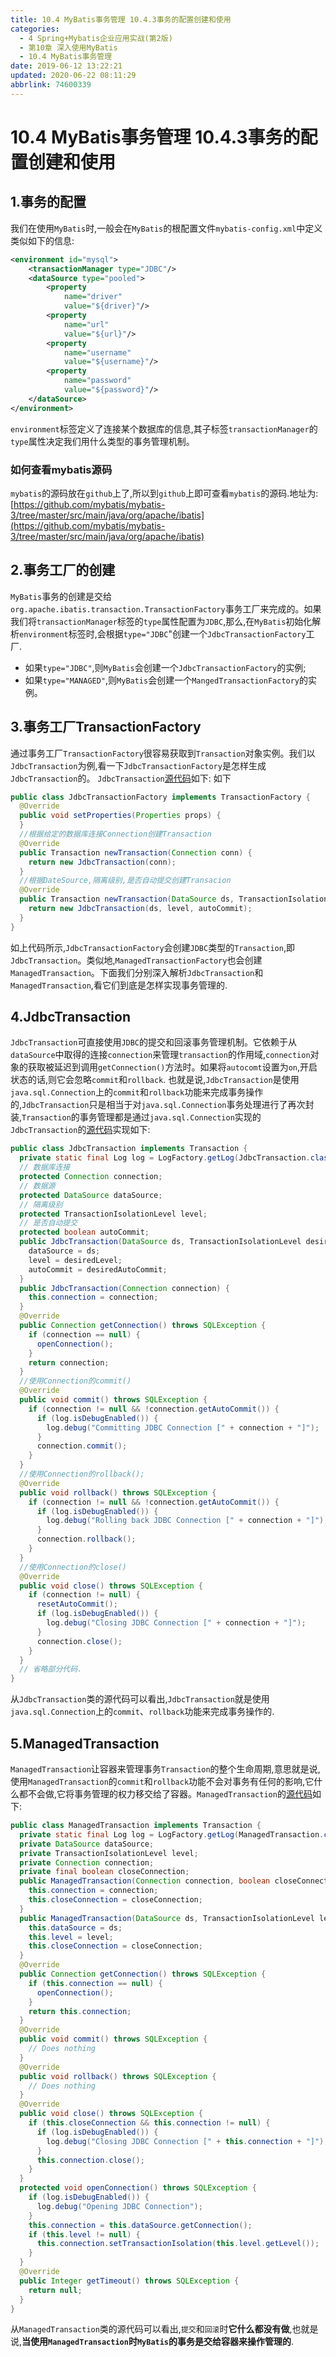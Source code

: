 ```yaml
---
title: 10.4 MyBatis事务管理 10.4.3事务的配置创建和使用
categories: 
  - 4 Spring+Mybatis企业应用实战(第2版)
  - 第10章 深入使用MyBatis
  - 10.4 MyBatis事务管理
date: 2019-06-12 13:22:21
updated: 2020-06-22 08:11:29
abbrlink: 74600339
---
```

# 10.4 MyBatis事务管理 10.4.3事务的配置创建和使用
## 1.事务的配置
我们在使用`MyBatis`时,一般会在`MyBatis`的根配置文件`mybatis-config.xml`中定义类似如下的信息:
```xml
<environment id="mysql">
    <transactionManager type="JDBC"/>
    <dataSource type="pooled">
        <property
            name="driver"
            value="${driver}"/>
        <property
            name="url"
            value="${url}"/>
        <property
            name="username"
            value="${username}"/>
        <property
            name="password"
            value="${password}"/>
    </dataSource>
</environment>
```
`environment`标签定义了连接某个数据库的信息,其子标签`transactionManager`的`type`属性决定我们用什么类型的事务管理机制。
### 如何查看mybatis源码
`mybatis`的源码放在`github`上了,所以到`github`上即可查看`mybatis`的源码.地址为:
[https://github.com/mybatis/mybatis-3/tree/master/src/main/java/org/apache/ibatis](https://github.com/mybatis/mybatis-3/tree/master/src/main/java/org/apache/ibatis)

## 2.事务工厂的创建
`MyBatis`事务的创建是交给`org.apache.ibatis.transaction.TransactionFactory`事务工厂来完成的。如果我们将`transactionManager`标签的`type`属性配置为`JDBC`,那么,在`MyBatis`初始化解析`environment`标签时,会根据`type="JDBC`"创建一个`JdbcTransactionFactory`工厂.
- 如果`type="JDBC"`,则`MyBatis`会创建一个`JdbcTransactionFactory`的实例;
- 如果`type="MANAGED"`,则`MyBatis`会创建一个`MangedTransactionFactory`的实例。

## 3.事务工厂TransactionFactory
通过事务工厂`TransactionFactory`很容易获取到`Transaction`对象实例。我们以`JdbcTransaction`为例,看一下`JdbcTransactionFactory`是怎样生成`JdbcTransaction`的。
`JdbcTransaction`[源代码](https://github.com/mybatis/mybatis-3/blob/master/src/main/java/org/apache/ibatis/transaction/jdbc/JdbcTransactionFactory.java)如下:
如下
```java
public class JdbcTransactionFactory implements TransactionFactory {
  @Override
  public void setProperties(Properties props) {
  }
  //根据给定的数据库连接Connection创建Transaction
  @Override
  public Transaction newTransaction(Connection conn) {
    return new JdbcTransaction(conn);
  }
  //根据DateSource,隔离级别,是否自动提交创建Transacion
  @Override
  public Transaction newTransaction(DataSource ds, TransactionIsolationLevel level, boolean autoCommit) {
    return new JdbcTransaction(ds, level, autoCommit);
  }
}
```
如上代码所示,`JdbcTransactionFactory`会创建`JDBC`类型的`Transaction`,即`JdbcTransaction`。类似地,`ManagedTransactionFactory`也会创建`ManagedTransaction`。下面我们分别深入解析`JdbcTransaction`和`ManagedTransaction`,看它们到底是怎样实现事务管理的.
## 4.JdbcTransaction
`JdbcTransaction`可直接使用`JDBC`的提交和回滚事务管理机制。它依赖于从`dataSource`中取得的连接`connection`来管理`transaction`的作用域,`connection`对象的获取被延迟到调用`getConnection()`方法时。如果将`autocomt`设置为`on`,开启状态的话,则它会忽略`commit`和`rollback`.
也就是说,`JdbcTransaction`是使用`java.sql.Connection`上的`commit`和`rollback`功能来完成事务操作的,`JdbcTransaction`只是相当于对`java.sql.Connection`事务处理进行了再次封装,`Transaction`的事务管理都是通过`java.sql.Connection`实现的`JdbcTransaction`的[源代码](https://github.com/mybatis/mybatis-3/blob/master/src/main/java/org/apache/ibatis/transaction/jdbc/JdbcTransaction.java)实现如下:
```java
public class JdbcTransaction implements Transaction {
  private static final Log log = LogFactory.getLog(JdbcTransaction.class);
  // 数据库连接
  protected Connection connection;
  // 数据源
  protected DataSource dataSource;
  // 隔离级别
  protected TransactionIsolationLevel level;
  // 是否自动提交
  protected boolean autoCommit;
  public JdbcTransaction(DataSource ds, TransactionIsolationLevel desiredLevel, boolean desiredAutoCommit) {
    dataSource = ds;
    level = desiredLevel;
    autoCommit = desiredAutoCommit;
  }
  public JdbcTransaction(Connection connection) {
    this.connection = connection;
  }
  @Override
  public Connection getConnection() throws SQLException {
    if (connection == null) {
      openConnection();
    }
    return connection;
  }
  //使用Connection的commit()
  @Override
  public void commit() throws SQLException {
    if (connection != null && !connection.getAutoCommit()) {
      if (log.isDebugEnabled()) {
        log.debug("Committing JDBC Connection [" + connection + "]");
      }
      connection.commit();
    }
  }
  //使用Connection的rollback();
  @Override
  public void rollback() throws SQLException {
    if (connection != null && !connection.getAutoCommit()) {
      if (log.isDebugEnabled()) {
        log.debug("Rolling back JDBC Connection [" + connection + "]");
      }
      connection.rollback();
    }
  }
  //使用Connection的close()
  @Override
  public void close() throws SQLException {
    if (connection != null) {
      resetAutoCommit();
      if (log.isDebugEnabled()) {
        log.debug("Closing JDBC Connection [" + connection + "]");
      }
      connection.close();
    }
  }
  // 省略部分代码.
}
```
从`JdbcTransaction`类的源代码可以看出,`JdbcTransaction`就是使用`java.sql.Connection`上的`commit`、`rollback`功能来完成事务操作的.
## 5.ManagedTransaction
`ManagedTransaction`让容器来管理事务`Transaction`的整个生命周期,意思就是说,使用`ManagedTransaction`的`commit`和`rollback`功能不会对事务有任何的影响,它什么都不会做,它将事务管理的权力移交给了容器。`ManagedTransaction`的[源代码](https://github.com/mybatis/mybatis-3/blob/master/src/main/java/org/apache/ibatis/transaction/managed/ManagedTransaction.java)如下:
```java
public class ManagedTransaction implements Transaction {
  private static final Log log = LogFactory.getLog(ManagedTransaction.class);
  private DataSource dataSource;
  private TransactionIsolationLevel level;
  private Connection connection;
  private final boolean closeConnection;
  public ManagedTransaction(Connection connection, boolean closeConnection) {
    this.connection = connection;
    this.closeConnection = closeConnection;
  }
  public ManagedTransaction(DataSource ds, TransactionIsolationLevel level, boolean closeConnection) {
    this.dataSource = ds;
    this.level = level;
    this.closeConnection = closeConnection;
  }
  @Override
  public Connection getConnection() throws SQLException {
    if (this.connection == null) {
      openConnection();
    }
    return this.connection;
  }
  @Override
  public void commit() throws SQLException {
    // Does nothing
  }
  @Override
  public void rollback() throws SQLException {
    // Does nothing
  }
  @Override
  public void close() throws SQLException {
    if (this.closeConnection && this.connection != null) {
      if (log.isDebugEnabled()) {
        log.debug("Closing JDBC Connection [" + this.connection + "]");
      }
      this.connection.close();
    }
  }
  protected void openConnection() throws SQLException {
    if (log.isDebugEnabled()) {
      log.debug("Opening JDBC Connection");
    }
    this.connection = this.dataSource.getConnection();
    if (this.level != null) {
      this.connection.setTransactionIsolation(this.level.getLevel());
    }
  }
  @Override
  public Integer getTimeout() throws SQLException {
    return null;
  }
}
```
从`ManagedTransaction`类的源代码可以看出,`提交`和`回滚`时**它什么都没有做**,也就是说,**当使用`ManagedTransaction`时`MyBatis`的事务是交给容器来操作管理的**.

